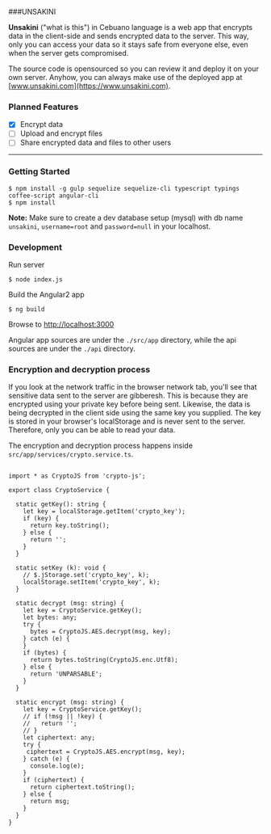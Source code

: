 ###UNSAKINI


**Unsakini** ("what is this") in Cebuano language is a web app that encrypts data in the client-side and sends encrypted data to the server. This way, only you can access your data so it stays safe from everyone else, even when the server gets compromised.

The source code is opensourced so you can review it and deploy it on your own server. Anyhow, you can always make use of the deployed app at [www.unsakini.com](https://www.unsakini.com).

### Planned Features
- [x] Encrypt data
- [ ] Upload and encrypt files
- [ ] Share encrypted data and files to other users

-------------------------
### Getting Started
```
$ npm install -g gulp sequelize sequelize-cli typescript typings coffee-script angular-cli
$ npm install
```

**Note:** Make sure to create a dev database setup (mysql) with db name `unsakini`, `username=root` and `password=null` in your localhost.

### Development

Run server
```
$ node index.js
```
Build the Angular2 app
```
$ ng build
```
Browse to [http://localhost:3000](http://localhost:3000)


Angular app sources are under the `./src/app` directory, while the api sources are under the `./api` directory.

### Encryption and decryption process
If you look at the network traffic in the browser network tab, you'll see that sensitive data sent to the server are gibberesh. This is because they are encrypted using your private key before being sent. Likewise, the data is being decrypted in the client side using the same key you supplied. The key is stored in your browser's localStorage and is never sent to the server. Therefore, only you can be able to read your data.

The encryption and decryption process happens inside `src/app/services/crypto.service.ts`.
```

import * as CryptoJS from 'crypto-js';

export class CryptoService {

  static getKey(): string {
    let key = localStorage.getItem('crypto_key');
    if (key) {
      return key.toString();
    } else {
      return '';
    }
  }

  static setKey (k): void {
    // $.jStorage.set('crypto_key', k);
    localStorage.setItem('crypto_key', k);
  }

  static decrypt (msg: string) {
    let key = CryptoService.getKey();
    let bytes: any;
    try {
      bytes = CryptoJS.AES.decrypt(msg, key);
    } catch (e) {
    }
    if (bytes) {
      return bytes.toString(CryptoJS.enc.Utf8);
    } else {
      return 'UNPARSABLE';
    }
  }

  static encrypt (msg: string) {
    let key = CryptoService.getKey();
    // if (!msg || !key) {
    //   return '';
    // }
    let ciphertext: any;
    try {
     ciphertext = CryptoJS.AES.encrypt(msg, key);
    } catch (e) {
      console.log(e);
    }
    if (ciphertext) {
      return ciphertext.toString();
    } else {
      return msg;
    }
  }
}

```
